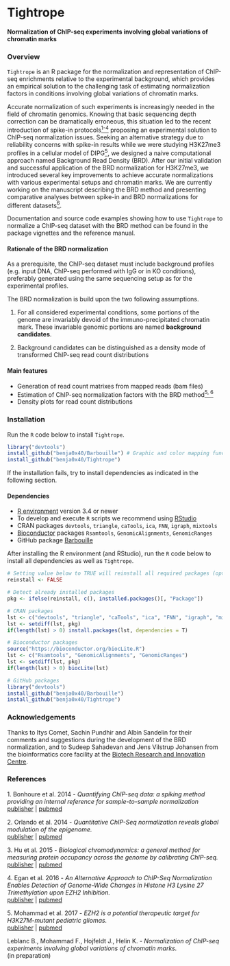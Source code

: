 Tightrope
================================================================================
**Normalization of ChIP-seq experiments involving global variations of chromatin marks**

### Overview

`Tightrope` is an R package for the normalization and representation
of ChIP-seq enrichments relative to the experimental background, which
provides an empirical solution to the challenging task of estimating
normalization factors in conditions involving global variations
of chromatin marks.

Accurate normalization of such experiments is increasingly needed in the field
of chromatin genomics. Knowing that basic sequencing depth correction
can be dramatically erroneous, this situation led to the recent
introduction of spike-in protocols[<sup>1-4</sup>](#1) proposing
an experimental solution to ChIP-seq normalization issues.
Seeking an alternative strategy due to reliability concerns with spike-in 
results while we were studying H3K27me3 profiles in a cellular model
of DIPG[<sup>5</sup>](#5), we designed a naive computational approach named
Background Read Density (BRD).
After our initial validation and successful application of the BRD normalization
for H3K27me3, we introduced several key improvements to achieve accurate
normalizations with various experimental setups and chromatin marks.
We are currently working on the manuscript describing the BRD method
and presenting comparative analyses between spike-in
and BRD normalizations for different datasets[<sup>6</sup>](#6).

Documentation and source code examples showing how to use `Tightrope` 
to normalize a ChIP-seq dataset with the BRD method can be found
in the package vignettes and the reference manual.

#### Rationale of the BRD normalization

As a prerequisite, the ChIP-seq dataset must include background profiles
(e.g. input DNA, ChIP-seq performed with IgG or in KO conditions), preferably
generated using the same sequencing setup as for the experimental profiles.

The BRD normalization is build upon the two following assumptions.

1. For all considered experimental conditions, some portions of the genome are
   invariably devoid of the immuno-precipitated chromatin mark.
   These invariable genomic portions are named **background candidates**.
   
2. Background candidates can be distinguished as a density mode of
   transformed ChIP-seq read count distributions

#### Main features

* Generation of read count matrixes from mapped reads (bam files)
* Estimation of ChIP-seq normalization factors with the BRD method[<sup>5, 6</sup>](#5)
* Density plots for read count distributions

### <a name="install"></a>Installation

Run the `R` code below to install `Tightrope`.

```R
library("devtools")
install_github("benja0x40/Barbouille") # Graphic and color mapping functions
install_github("benja0x40/Tightrope")
```

If the installation fails, try to install dependencies as indicated
in the following section.

#### Dependencies

  - [R environment](https://www.r-project.org/) version 3.4 or newer
  - To develop and execute `R` scripts we recommend using [RStudio](https://www.rstudio.com/products/rstudio/download)
  - CRAN packages `devtools`, `triangle`, `caTools`, `ica`, `FNN`, `igraph`, `mixtools`
  - [Bioconductor](http://www.bioconductor.org/) packages `Rsamtools`, `GenomicAlignments`, `GenomicRanges`
  - GitHub package [Barbouille](https://github.com/benja0x40/Barbouille)

After installing the R environment (and RStudio), run the `R` code below
to install all dependencies as well as `Tightrope`.

```R
# Setting value below to TRUE will reinstall all required packages (optional)
reinstall <- FALSE

# Detect already installed packages
pkg <- ifelse(reinstall, c(), installed.packages()[, "Package"])

# CRAN packages
lst <- c("devtools", "triangle", "caTools", "ica", "FNN", "igraph", "mixtools")
lst <- setdiff(lst, pkg)
if(length(lst) > 0) install.packages(lst, dependencies = T)

# Bioconductor packages
source("https://bioconductor.org/biocLite.R")
lst <- c("Rsamtools", "GenomicAlignments", "GenomicRanges")
lst <- setdiff(lst, pkg)
if(length(lst) > 0) biocLite(lst)

# GitHub packages
library("devtools")
install_github("benja0x40/Barbouille")
install_github("benja0x40/Tightrope")
```

### Acknowledgements

Thanks to Itys Comet, Sachin Pundhir and Albin Sandelin for their comments and
suggestions during the development of the BRD normalization, and to Sudeep
Sahadevan and Jens Vilstrup Johansen from the bioinformatics core facility
at the [Biotech Research and Innovation Centre](http://www.bric.ku.dk). 

### References

<a name="1"></a>1. Bonhoure et al. 2014 - *Quantifying ChIP-seq data: a spiking method providing an internal reference for sample-to-sample normalization*  
[publisher](https://dx.doi.org/10.1101/gr.168260.113) | [pubmed](https://www.ncbi.nlm.nih.gov/pubmed/24709819)

<a name="2"></a>2. Orlando et al. 2014 - *Quantitative ChIP-Seq normalization reveals global modulation of the epigenome.*  
[publisher](https://dx.doi.org/10.1016/j.celrep.2014.10.018) | [pubmed](https://www.ncbi.nlm.nih.gov/pubmed/25437568)

<a name="3"></a>3. Hu et al. 2015 - *Biological chromodynamics: a general method for measuring protein occupancy across the genome by calibrating ChIP-seq.*  
[publisher](https://dx.doi.org/10.1093/nar/gkv670) | [pubmed](https://www.ncbi.nlm.nih.gov/pubmed/26130708)

<a name="4"></a>4. Egan et al. 2016 - *An Alternative Approach to ChIP-Seq Normalization Enables Detection of Genome-Wide Changes in Histone H3 Lysine 27 Trimethylation upon EZH2 Inhibition.*  
[publisher](https://dx.doi.org/10.1371/journal.pone.0166438) | [pubmed](https://www.ncbi.nlm.nih.gov/pubmed/27875550)

<a name="5"></a>5. Mohammad et al. 2017 - *EZH2 is a potential therapeutic target for H3K27M-mutant pediatric gliomas.*  
[publisher](https://dx.doi.org/10.1038/nm.4293) | [pubmed](https://www.ncbi.nlm.nih.gov/pubmed/28263309)

Leblanc B., Mohammad F., Hojfeldt J., Helin K. - *Normalization of ChIP-seq experiments involving global variations of chromatin marks.*  
(in preparation)
